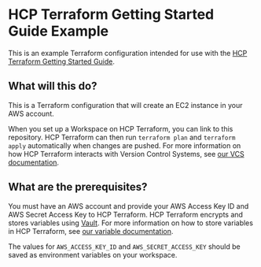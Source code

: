# HCP Terraform Getting Started Guide Example

This is an example Terraform configuration intended for use with the [HCP Terraform Getting Started Guide](https://developer.hashicorp.com/terraform/tutorials/cloud-get-started/cloud-sign-up).

## What will this do?

This is a Terraform configuration that will create an EC2 instance in your AWS account.

When you set up a Workspace on HCP Terraform, you can link to this repository. HCP Terraform can then run `terraform plan` and `terraform apply` automatically when changes are pushed. For more information on how HCP Terraform interacts with Version Control Systems, see [our VCS documentation](https://www.terraform.io/docs/cloud/run/ui.html).

## What are the prerequisites?

You must have an AWS account and provide your AWS Access Key ID and AWS Secret Access Key to HCP Terraform. HCP Terraform encrypts and stores variables using [Vault](https://www.vaultproject.io/). For more information on how to store variables in HCP Terraform, see [our variable documentation](https://www.terraform.io/docs/cloud/workspaces/variables.html).

The values for `AWS_ACCESS_KEY_ID` and `AWS_SECRET_ACCESS_KEY` should be saved as environment variables on your workspace.
